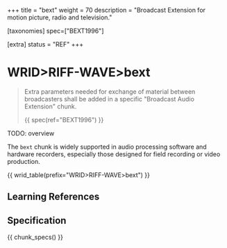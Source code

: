 +++
title = "bext"
weight = 70
description = "Broadcast Extension for motion picture, radio and television."

[taxonomies]
spec=["BEXT1996"]

[extra]
status = "REF"
+++

# WRID>RIFF-WAVE>bext

> Extra parameters needed for exchange of material between broadcasters shall be added in a
specific "Broadcast Audio Extension" chunk.
> 
> {{ spec(ref="BEXT1996") }}

TODO: overview

The `bext` chunk is widely supported in audio processing software and hardware recorders, especially those designed for field recording or video production.

{{ wrid_table(prefix="WRID>RIFF-WAVE>bext") }}

## Learning References

## Specification

{{ chunk_specs() }}

